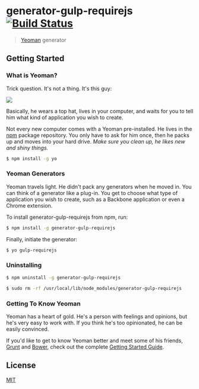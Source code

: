 # generator-gulp-requirejs [![Build Status](https://secure.travis-ci.org/adriancmiranda/generator-gulp-requirejs.png?branch=master)](https://travis-ci.org/adriancmiranda/generator-gulp-requirejs)

> [Yeoman](http://yeoman.io) generator


## Getting Started

### What is Yeoman?

Trick question. It's not a thing. It's this guy:

![](http://i.imgur.com/gPmrzZ9.png)

Basically, he wears a top hat, lives in your computer, and waits for you to tell him what kind of application you wish to create.

Not every new computer comes with a Yeoman pre-installed. He lives in the [npm](https://npmjs.org) package repository. You only have to ask for him once, then he packs up and moves into your hard drive. *Make sure you clean up, he likes new and shiny things.*

```bash
$ npm install -g yo
```

### Yeoman Generators

Yeoman travels light. He didn't pack any generators when he moved in. You can think of a generator like a plug-in. You get to choose what type of application you wish to create, such as a Backbone application or even a Chrome extension.

To install generator-gulp-requirejs from npm, run:

```bash
$ npm install -g generator-gulp-requirejs
```

Finally, initiate the generator:

```bash
$ yo gulp-requirejs
```

### Uninstalling

```bash
$ npm uninstall -g generator-gulp-requirejs
````

```bash
$ sudo rm -rf /usr/local/lib/node_modules/generator-gulp-requirejs
```

### Getting To Know Yeoman

Yeoman has a heart of gold. He's a person with feelings and opinions, but he's very easy to work with. If you think he's too opinionated, he can be easily convinced.

If you'd like to get to know Yeoman better and meet some of his friends, [Grunt](http://gruntjs.com) and [Bower](http://bower.io), check out the complete [Getting Started Guide](https://github.com/yeoman/yeoman/wiki/Getting-Started).


## License

[MIT](https://github.com/adriancmiranda/generator-gulp-requirejs/blob/master/LICENSE)
